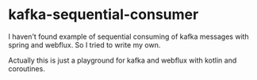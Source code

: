 # kafka-sequential-consumer

I haven't found example of sequential consuming of kafka messages with spring and webflux.
So I tried to write my own.

Actually this is just a playground for kafka and webflux with kotlin and coroutines.
